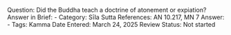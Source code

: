 Question: Did the Buddha teach a doctrine of atonement or expiation?
Answer in Brief: -
 Category: Sīla
Sutta References: AN 10.217, MN 7
Answer: -
Tags: Kamma
Date Entered: March 24, 2025
Review Status: Not started